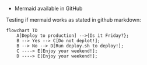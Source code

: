 * Mermaid available in GitHub

Testing if mermaid works as stated in github markdown:

```mermaid
flowchart TD
    A[Deploy to production] -->{Is it Friday?};
    B --> Yes --> C[Do not deplot!];
    B --> No --> D[Run deploy.sh to deploy!];
    C ----> E[Enjoy your weekend!];
    D ----> E[Enjoy your weekend!];
```



